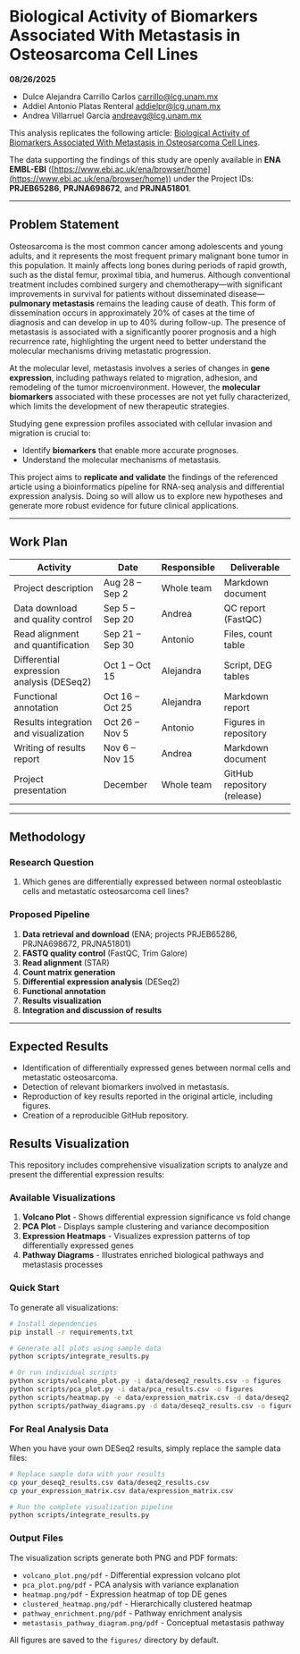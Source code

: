 # Biological Activity of Biomarkers Associated With Metastasis in Osteosarcoma Cell Lines

**08/26/2025**

- Dulce Alejandra Carrillo Carlos [carrillo@lcg.unam.mx](mailto:carrillo@lcg.unam.mx)  
- Addiel Antonio Platas Renteral [addielpr@lcg.unam.mx](mailto:addielpr@lcg.unam.mx)  
- Andrea Villarruel García [andreavg@lcg.unam.mx](mailto:andreavg@lcg.unam.mx)

This analysis replicates the following article: [Biological Activity of Biomarkers Associated With Metastasis in Osteosarcoma Cell Lines](https://doi.org/10.1002/cam4.70391).

The data supporting the findings of this study are openly available in **ENA EMBL-EBI** ([https://www.ebi.ac.uk/ena/browser/home](https://www.ebi.ac.uk/ena/browser/home)) under the Project IDs: **PRJEB65286**, **PRJNA698672**, and **PRJNA51801**.

-----

## Problem Statement

Osteosarcoma is the most common cancer among adolescents and young adults, and it represents the most frequent primary malignant bone tumor in this population. It mainly affects long bones during periods of rapid growth, such as the distal femur, proximal tibia, and humerus. Although conventional treatment includes combined surgery and chemotherapy—with significant improvements in survival for patients without disseminated disease—**pulmonary metastasis** remains the leading cause of death. This form of dissemination occurs in approximately 20% of cases at the time of diagnosis and can develop in up to 40% during follow-up. The presence of metastasis is associated with a significantly poorer prognosis and a high recurrence rate, highlighting the urgent need to better understand the molecular mechanisms driving metastatic progression.

At the molecular level, metastasis involves a series of changes in **gene expression**, including pathways related to migration, adhesion, and remodeling of the tumor microenvironment. However, the **molecular biomarkers** associated with these processes are not yet fully characterized, which limits the development of new therapeutic strategies.

Studying gene expression profiles associated with cellular invasion and migration is crucial to:

- Identify **biomarkers** that enable more accurate prognoses.
- Understand the molecular mechanisms of metastasis.

This project aims to **replicate and validate** the findings of the referenced article using a bioinformatics pipeline for RNA-seq analysis and differential expression analysis. Doing so will allow us to explore new hypotheses and generate more robust evidence for future clinical applications.

-----

## Work Plan

| Activity                                                                 | Date             | Responsible     | Deliverable                   |
| ------------------------------------------------------------------------ | ---------------- | --------------- | ----------------------------- |
| Project description                                                      | Aug 28 – Sep 2   | Whole team      | Markdown document             |
| Data download and quality control                                        | Sep 5 – Sep 20   | Andrea           | QC report (FastQC)            |
| Read alignment and quantification                                        | Sep 21 – Sep 30  | Antonio          | Files, count table            |
| Differential expression analysis (DESeq2)                                | Oct 1 – Oct 15   | Alejandra        | Script, DEG tables            |
| Functional annotation                                                    | Oct 16 – Oct 25  | Alejandra        | Markdown report               |
| Results integration and visualization                                    | Oct 26 – Nov 5   | Antonio          | Figures in repository         |
| Writing of results report                                                | Nov 6 – Nov 15   | Andrea           | Markdown document             |
| Project presentation                                                     | December         | Whole team      | GitHub repository (release)   |

-----

## Methodology

### Research Question

1. Which genes are differentially expressed between normal osteoblastic cells and metastatic osteosarcoma cell lines?

### Proposed Pipeline

1. **Data retrieval and download** (ENA; projects PRJEB65286, PRJNA698672, PRJNA51801)  
2. **FASTQ quality control** (FastQC, Trim Galore)  
3. **Read alignment** (STAR)  
4. **Count matrix generation**  
5. **Differential expression analysis** (DESeq2)  
6. **Functional annotation**  
7. **Results visualization**  
8. **Integration and discussion of results**  

-----

## Expected Results

- Identification of differentially expressed genes between normal cells and metastatic osteosarcoma.  
- Detection of relevant biomarkers involved in metastasis.  
- Reproduction of key results reported in the original article, including figures.  
- Creation of a reproducible GitHub repository.

## Results Visualization

This repository includes comprehensive visualization scripts to analyze and present the differential expression results:

### Available Visualizations

1. **Volcano Plot** - Shows differential expression significance vs fold change
2. **PCA Plot** - Displays sample clustering and variance decomposition  
3. **Expression Heatmaps** - Visualizes expression patterns of top differentially expressed genes
4. **Pathway Diagrams** - Illustrates enriched biological pathways and metastasis processes

### Quick Start

To generate all visualizations:

```bash
# Install dependencies
pip install -r requirements.txt

# Generate all plots using sample data
python scripts/integrate_results.py

# Or run individual scripts
python scripts/volcano_plot.py -i data/deseq2_results.csv -o figures
python scripts/pca_plot.py -i data/pca_results.csv -o figures  
python scripts/heatmap.py -e data/expression_matrix.csv -d data/deseq2_results.csv -o figures
python scripts/pathway_diagrams.py -d data/deseq2_results.csv -o figures
```

### For Real Analysis Data

When you have your own DESeq2 results, simply replace the sample data files:

```bash
# Replace sample data with your results
cp your_deseq2_results.csv data/deseq2_results.csv
cp your_expression_matrix.csv data/expression_matrix.csv

# Run the complete visualization pipeline
python scripts/integrate_results.py
```

### Output Files

The visualization scripts generate both PNG and PDF formats:
- `volcano_plot.png/pdf` - Differential expression volcano plot
- `pca_plot.png/pdf` - PCA analysis with variance explanation
- `heatmap.png/pdf` - Expression heatmap of top DE genes
- `clustered_heatmap.png/pdf` - Hierarchically clustered heatmap
- `pathway_enrichment.png/pdf` - Pathway enrichment analysis
- `metastasis_pathway_diagram.png/pdf` - Conceptual metastasis pathway

All figures are saved to the `figures/` directory by default.
